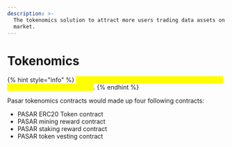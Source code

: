 ```yaml
---
description: >-
  The tokenomics solution to attract more users trading data assets on Pasar
  market.
---
```


# Tokenomics

{% hint style="info" %}
_<mark style="color:yellow;">**Notice**</mark><mark style="color:yellow;">: tokenomics solution is nearly finalized, and development is under the way</mark>._
{% endhint %}



Pasar tokenomics contracts would made up four following contracts:

* PASAR ERC20 Token contract
* PASAR mining reward contract
* PASAR staking reward contract
* PASAR token vesting contract
